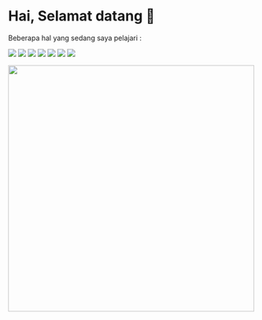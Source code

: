 # Hai, Selamat datang 👋

<p>Beberapa hal yang sedang saya pelajari :</p>
<p>
  <img src='https://img.shields.io/badge/Linux-yellow?style=for-the-badge&logo=linux&logoColor=white'>
  <img src='https://img.shields.io/badge/Dart-0175C2?style=for-the-badge&logo=dart&logoColor=white'>
  <img src='https://img.shields.io/badge/Flutter-1389FD?style=for-the-badge&logo=flutter&logoColor=white'>
  <img src='https://img.shields.io/badge/PHP-777BB4?style=for-the-badge&logo=php&logoColor=white'>
  <img src='https://img.shields.io/badge/MySQL-4479a1?style=for-the-badge&logo=mysql&logoColor=white'>
  <img src='https://img.shields.io/badge/Html-orange?style=for-the-badge&logo=html5&logoColor=white'>
  <img src='https://img.shields.io/badge/CSS-264de4?style=for-the-badge&logo=css3&logoColor=white'>
</p>
<a href="https://wakatime.com"><img src="https://wakatime.com/share/@872867ee-52b8-49c2-9ab5-94b9733eea1d/65d1f993-7c7b-4d5a-9b1d-7ad869144f37.png" width="500"/></a>

<!--
**askaerlangga/askaerlangga** is a ✨ _special_ ✨ repository because its `README.md` (this file) appears on your GitHub profile.

Here are some ideas to get you started:

- 🔭 I’m currently working on ...
- 🌱 I’m currently learning ...
- 👯 I’m looking to collaborate on ...
- 🤔 I’m looking for help with ...
- 💬 Ask me about ...
- 📫 How to reach me: ...
- 😄 Pronouns: ...
- ⚡ Fun fact: ...
-->
